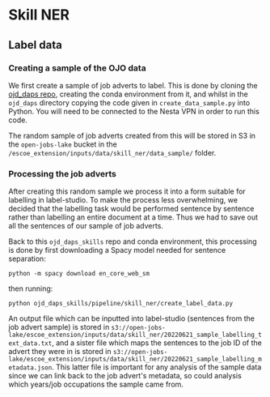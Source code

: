 # Skill NER

## Label data

### Creating a sample of the OJO data

We first create a sample of job adverts to label. This is done by cloning the [ojd_daps repo](https://github.com/nestauk/ojd_daps), creating the conda environment from it, and whilst in the `ojd_daps` directory copying the code given in `create_data_sample.py` into Python. You will need to be connected to the Nesta VPN in order to run this code.

The random sample of job adverts created from this will be stored in S3 in the `open-jobs-lake` bucket in the `/escoe_extension/inputs/data/skill_ner/data_sample/` folder.

### Processing the job adverts

After creating this random sample we process it into a form suitable for labelling in label-studio. To make the process less overwhelming, we decided that the labelling task would be performed sentence by sentence rather than labelling an entire document at a time. Thus we had to save out all the sentences of our sample of job adverts.

Back to this `ojd_daps_skills` repo and conda environment, this processing is done by first downloading a Spacy model needed for sentence separation:

```
python -m spacy download en_core_web_sm
```

then running:

```
python ojd_daps_skills/pipeline/skill_ner/create_label_data.py
```

An output file which can be inputted into label-studio (sentences from the job advert sample) is stored in `s3://open-jobs-lake/escoe_extension/inputs/data/skill_ner/20220621_sample_labelling_text_data.txt`, and a sister file which maps the sentences to the job ID of the advert they were in is stored in `s3://open-jobs-lake/escoe_extension/inputs/data/skill_ner/20220621_sample_labelling_metadata.json`. This latter file is important for any analysis of the sample data since we can link back to the job advert's metadata, so could analysis which years/job occupations the sample came from.

